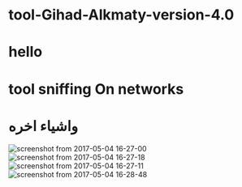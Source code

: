 # tool-Gihad-Alkmaty-version-4.0
# hello 
# tool sniffing  On networks 
#  واشياء اخره 
![screenshot from 2017-05-04 16-27-00](https://cloud.githubusercontent.com/assets/25440152/25719214/f587fdda-3108-11e7-8a3a-0a3ad69de14c.png)
![screenshot from 2017-05-04 16-27-18](https://cloud.githubusercontent.com/assets/25440152/25719213/f516bd64-3108-11e7-997c-4f234bb06d3a.png)
![screenshot from 2017-05-04 16-27-11](https://cloud.githubusercontent.com/assets/25440152/25719215/f594b9f8-3108-11e7-9a4d-e8ebe317c5ea.png)
![screenshot from 2017-05-04 16-28-48](https://cloud.githubusercontent.com/assets/25440152/25719217/f5f7ef78-3108-11e7-89f8-5f5ce505e974.png)
